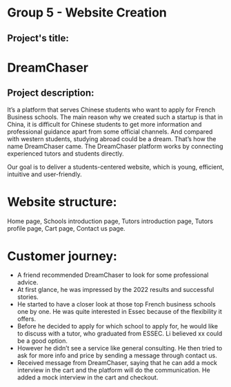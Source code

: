 # Group 5 - Website Creation
## Project's title: 
# DreamChaser


## Project description:
It’s a platform that serves Chinese students who want to apply for French Business schools. The main reason why we created such a startup is that in China, it is difficult for Chinese students to get more information and professional guidance apart from some official channels. And compared with western students, studying abroad could be a dream. That’s how the name DreamChaser came. The DreamChaser platform works by connecting experienced tutors and students directly. 

Our goal is to deliver a students-centered website, which is young, efficient, intuitive and user-friendly.  

# Website structure:
Home page, Schools introduction page, Tutors introduction page, Tutors profile page, Cart page, Contact us page.

# Customer journey:
- A friend recommended DreamChaser to look for some professional advice.
- At first glance, he was impressed by the 2022 results and successful stories. 
- He started to have a closer look at those top French business schools one by one. He was quite interested in Essec because of the flexibility it offers. 
- Before he decided to apply for which school to apply for, he would like to discuss with a tutor, who graduated from ESSEC. Li believed xx could be a good option. 
- However he didn’t see a service like general consulting. He then tried to ask for more info and price by sending a message through contact us. 
- Received message from DreamChaser, saying that he can add a mock interview in the cart and the platform will do the communication. He added a mock interview in the cart and checkout.

